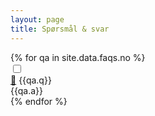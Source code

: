 ```yaml
---
layout: page
title: Spørsmål & svar
---
```


<div class="accordion">
{% for qa in site.data.faqs.no %}
    <div class="accordion__tab">
        <input type="checkbox" id="{{qa.q | slugify}}" />
        <div class="accordion__tab-label-box" >
            <a href="#{{qa.q | slugify}}" class="accordion__tab-link">🔗</a>
            <label class="accordion__tab-label" for="{{qa.q | slugify}}">{{qa.q}}</label>
        </div>
        <div class="accordion__tab-content">{{qa.a}}</div>
    </div>
{% endfor %}
</div>

<script>
// Auto-expand FAQ item based on anchor link
function autoExpandFaqItemInURL(){
    var hashText = location.hash.slice(1); // trim off #. empty string can also be sliced
    if (!hashText) return;

    var id = decodeURIComponent(hashText)
    var inputNode = document.getElementById(id);
    if (!inputNode) {
        console.error("Unable to find anchor with id: " + id);
        return;
    }

    console.debug("Expanding node with id " + id)
    inputNode.checked = true;
}

autoExpandFaqItemInURL();
window.onhashchange = autoExpandFaqItemInURL;


</script>
